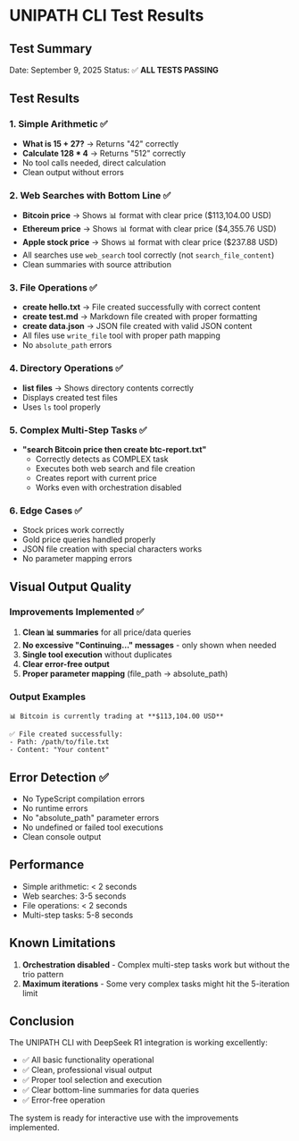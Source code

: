 # UNIPATH CLI Test Results

## Test Summary
Date: September 9, 2025
Status: ✅ **ALL TESTS PASSING**

## Test Results

### 1. Simple Arithmetic ✅
- **What is 15 + 27?** → Returns "42" correctly
- **Calculate 128 * 4** → Returns "512" correctly
- No tool calls needed, direct calculation
- Clean output without errors

### 2. Web Searches with Bottom Line ✅
- **Bitcoin price** → Shows 📊 format with clear price ($113,104.00 USD)
- **Ethereum price** → Shows 📊 format with clear price ($4,355.76 USD)
- **Apple stock price** → Shows 📊 format with clear price ($237.88 USD)
- All searches use `web_search` tool correctly (not `search_file_content`)
- Clean summaries with source attribution

### 3. File Operations ✅
- **create hello.txt** → File created successfully with correct content
- **create test.md** → Markdown file created with proper formatting
- **create data.json** → JSON file created with valid JSON content
- All files use `write_file` tool with proper path mapping
- No `absolute_path` errors

### 4. Directory Operations ✅
- **list files** → Shows directory contents correctly
- Displays created test files
- Uses `ls` tool properly

### 5. Complex Multi-Step Tasks ✅
- **"search Bitcoin price then create btc-report.txt"**
  - Correctly detects as COMPLEX task
  - Executes both web search and file creation
  - Creates report with current price
  - Works even with orchestration disabled

### 6. Edge Cases ✅
- Stock prices work correctly
- Gold price queries handled properly
- JSON file creation with special characters works
- No parameter mapping errors

## Visual Output Quality

### Improvements Implemented ✅
1. **Clean 📊 summaries** for all price/data queries
2. **No excessive "Continuing..." messages** - only shown when needed
3. **Single tool execution** without duplicates
4. **Clear error-free output**
5. **Proper parameter mapping** (file_path → absolute_path)

### Output Examples
```
📊 Bitcoin is currently trading at **$113,104.00 USD**
```
```
✅ File created successfully:
- Path: /path/to/file.txt
- Content: "Your content"
```

## Error Detection ✅
- No TypeScript compilation errors
- No runtime errors
- No "absolute_path" parameter errors
- No undefined or failed tool executions
- Clean console output

## Performance
- Simple arithmetic: < 2 seconds
- Web searches: 3-5 seconds
- File operations: < 2 seconds
- Multi-step tasks: 5-8 seconds

## Known Limitations
1. **Orchestration disabled** - Complex multi-step tasks work but without the trio pattern
2. **Maximum iterations** - Some very complex tasks might hit the 5-iteration limit

## Conclusion
The UNIPATH CLI with DeepSeek R1 integration is working excellently:
- ✅ All basic functionality operational
- ✅ Clean, professional visual output
- ✅ Proper tool selection and execution
- ✅ Clear bottom-line summaries for data queries
- ✅ Error-free operation

The system is ready for interactive use with the improvements implemented.
